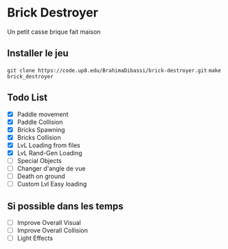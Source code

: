 # Brick Destroyer

Un petit casse brique fait maison

## Installer le jeu

`git clone https://code.up8.edu/BrahimaDibassi/brick-destroyer.git`
`make`
`brick_destroyer`

## Todo List

- [X] Paddle movement
- [X] Paddle Collision
- [X] Bricks Spawning
- [X] Bricks Collision
- [X] LvL Loading from files
- [X] LvL Rand-Gen Loading
- [ ] Special Objects
- [ ] Changer d'angle de vue
- [ ] Death on ground
- [ ] Custom Lvl Easy loading

## Si possible dans les temps

- [ ] Improve Overall Visual
- [ ] Improve Overall Collision
- [ ] Light Effects
